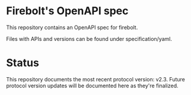 # Firebolt's OpenAPI spec
This repository contains an OpenAPI spec for firebolt.

Files with APIs and versions can be found under specification/yaml.

# Status
This repository documents the most recent protocol version: v2.3. Future protocol version updates will be documented here as they're finalized.
